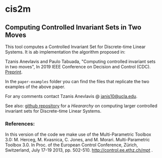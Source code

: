 # cis2m
## Computing Controlled Invariant Sets in Two Moves

This tool computes a Controlled Invariant Set for Discrete-time Linear Systems. It is ab implementation the algorithm proposed in:

Tzanis Anevlavis and Paulo Tabuada, 
"Computing controlled invariant sets in two moves", 
In 2019 IEEE Conference on Decision and Control (CDC). [Preprint](http://sites.google.com/a/g.ucla.edu/tzanis/home/anevlavisCDC2019.pdf).

In the `paper-examples` folder you can find the files that replicate the two examples of the above paper. 

For any comments contact Tzanis Anevlavis @ janis10@ucla.edu.

See also: [github repository](http://github.com/janis10/cis2m-hierarchy) for a _Hieararchy_ on computing larger controlled invariant sets for Discrete-time Linear Systems.

### References:
In this version of the code we make use of the Multi-Parametric Toolbox 3.0:
M. Herceg, M. Kvasnica, C. Jones, and M. Morari. Multi-Parametric Toolbox 3.0. In Proc. of the European Control Conference, Zürich, Switzerland, July 17-19 2013, pp. 502-510. http://control.ee.ethz.ch/mpt .
